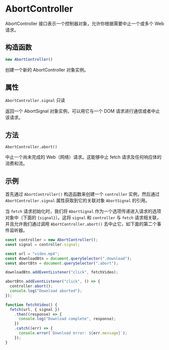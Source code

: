 # AbortController

AbortController 接口表示一个控制器对象，允许你根据需要中止一个或多个 Web 请求。

## 构造函数

```js
new AbortController()
```

创建一个新的 AbortController 对象实例。

## 属性
`AbortController.signal` 只读

返回一个 AbortSignal 对象实例，可以用它与一个 DOM 请求进行通信或者中止该请求。

## 方法

`AbortController.abort()`

中止一个尚未完成的 Web（网络）请求。这能够中止 fetch 请求及任何响应体的消费和流。

## 示例

首先通过 `AbortController()` 构造函数来创建一个 `controller` 实例，然后通过 `AbortController.signal` 属性获取到它的关联对象 `AbortSignal` 的引用。

当 `fetch` 请求初始化时，我们将 `AbortSignal` 作为一个选项传递进入请求的选项对象中（下面的 `{signal}`）。这将 `signal` 和 `controller` 与 `fetch` 请求相关联，并且允许我们通过调用 `AbortController.abort()` 去中止它，如下面的第二个事件监听器。

```js
const controller = new AbortController();
const signal = controller.signal;

const url = "video.mp4";
const downloadBtn = document.querySelector(".download");
const abortBtn = document.querySelector(".abort");

downloadBtn.addEventListener("click", fetchVideo);

abortBtn.addEventListener("click", () => {
  controller.abort();
  console.log("Download aborted");
});

function fetchVideo() {
  fetch(url, { signal })
    .then((response) => {
      console.log("Download complete", response);
    })
    .catch((err) => {
      console.error(`Download error: ${err.message}`);
    });
}
```